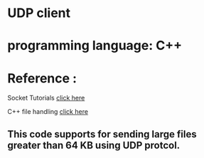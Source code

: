 # UDP client

# programming language: C++

# Reference :

Socket Tutorials [click here](http://www.cs.rpi.edu/~moorthy/Courses/os98/Pgms/socket.html)

C++ file handling [click here](https://www.tutorialspoint.com/cplusplus/cpp_files_streams.htm)

## This code supports for sending large files greater than 64 KB using UDP protcol.
